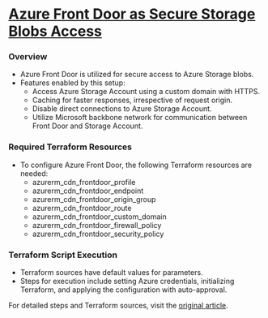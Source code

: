 # [Azure Front Door as Secure Storage Blobs Access](https://azureway.cloud/azure-front-door-as-secure-storage-blobs-access/)

### Overview
- Azure Front Door is utilized for secure access to Azure Storage blobs.
- Features enabled by this setup:
  * Access Azure Storage Account using a custom domain with HTTPS.
  * Caching for faster responses, irrespective of request origin.
  * Disable direct connections to Azure Storage Account.
  * Utilize Microsoft backbone network for communication between Front Door and Storage Account.

### Required Terraform Resources
- To configure Azure Front Door, the following Terraform resources are needed:
  * azurerm_cdn_frontdoor_profile
  * azurerm_cdn_frontdoor_endpoint
  * azurerm_cdn_frontdoor_origin_group
  * azurerm_cdn_frontdoor_route
  * azurerm_cdn_frontdoor_custom_domain
  * azurerm_cdn_frontdoor_firewall_policy
  * azurerm_cdn_frontdoor_security_policy

### Terraform Script Execution
- Terraform sources have default values for parameters.
- Steps for execution include setting Azure credentials, initializing Terraform, and applying the configuration with auto-approval.

For detailed steps and Terraform sources, visit the [original article](https://azureway.cloud/azure-front-door-as-secure-storage-blobs-access/).
